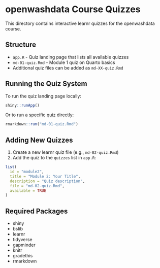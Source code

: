 # openwashdata Course Quizzes

This directory contains interactive learnr quizzes for the openwashdata course.

## Structure

- `app.R` - Quiz landing page that lists all available quizzes
- `md-01-quiz.Rmd` - Module 1 quiz on Quarto basics
- Additional quiz files can be added as `md-XX-quiz.Rmd`

## Running the Quiz System

To run the quiz landing page locally:

```r
shiny::runApp()
```

Or to run a specific quiz directly:

```r
rmarkdown::run("md-01-quiz.Rmd")
```

## Adding New Quizzes

1. Create a new learnr quiz file (e.g., `md-02-quiz.Rmd`)
2. Add the quiz to the `quizzes` list in `app.R`:

```r
list(
  id = "module2",
  title = "Module 2: Your Title",
  description = "Quiz description",
  file = "md-02-quiz.Rmd",
  available = TRUE
)
```

## Required Packages

- shiny
- bslib
- learnr
- tidyverse
- gapminder
- knitr
- gradethis
- rmarkdown